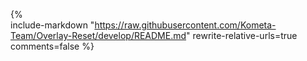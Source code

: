 {%    
  include-markdown "https://raw.githubusercontent.com/Kometa-Team/Overlay-Reset/develop/README.md"
  rewrite-relative-urls=true
  comments=false
%}